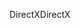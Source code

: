 <span data-ttu-id="b3ae2-101">DirectX</span><span class="sxs-lookup"><span data-stu-id="b3ae2-101">DirectX</span></span>